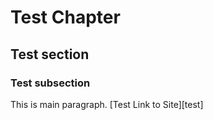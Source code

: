 Test Chapter
============

Test section
------------

### Test subsection

This is main paragraph. [Test Link to Site][test]

